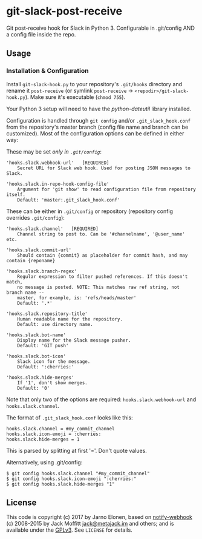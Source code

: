 # git-slack-post-receive
Git post-receive hook for Slack in Python 3. Configurable in .git/config AND a config file inside the repo.

## Usage
### Installation & Configuration

Install `git-slack-hook.py` to your repository's `.git/hooks` directory and
rename it `post-receive` (or symlink `post-receive` ->
`<repodir>/git-slack-hook.py`). Make sure it's executable (`chmod 755`).

Your Python 3 setup will need to have the _python-dateutil_ library installed.

Configuration is handled through `git config` and/or `.git_slack_hook.conf` from the repository's master branch (config file name and branch can be customized). Most of the configuration options can be defined in either way:

These may be set *only in `.git/config`*:

    'hooks.slack.webhook-url'   [REQUIRED]
        Secret URL for Slack web hook. Used for posting JSON messages to Slack.

    'hooks.slack.in-repo-hook-config-file'
        Argument for 'git show' to read configuration file from repository itself.
        Default: 'master:.git_slack_hook.conf'

These can be either in `.git/config` or repository (repository config overrides `.git/config`):

    'hooks.slack.channel'   [REQUIRED]
        Channel string to post to. Can be '#channelname', '@user_name' etc.

    'hooks.slack.commit-url'
        Should contain {commit} as placeholder for commit hash, and may contain {reponame}

    'hooks.slack.branch-regex'
        Regular expression to filter pushed references. If this doesn't match,
        no message is posted. NOTE: This matches raw ref string, not branch name --
        master, for example, is: 'refs/heads/master'
        Default: '.*'

    'hooks.slack.repository-title'
        Human readable name for the repository.
        Default: use directory name.

    'hooks.slack.bot-name'
        Display name for the Slack message pusher.
        Default: 'GIT push'

    'hooks.slack.bot-icon'
        Slack icon for the message.
        Default: ':cherries:'

    'hooks.slack.hide-merges'
        If '1', don't show merges.
        Default: '0'


Note that only two of the options are required: `hooks.slack.webhook-url` and `hooks.slack.channel`.

The format of `.git_slack_hook.conf` looks like this:

    hooks.slack.channel = #my_commit_channel
    hooks.slack.icon-emoji = :cherries:
    hooks.slack.hide-merges = 1

This is parsed by splitting at first '='. Don't quote values.

Alternatively, using .git/config:

    $ git config hooks.slack.channel "#my_commit_channel"
    $ git config hooks.slack.icon-emoji ":cherries:"
    $ git config hooks.slack.hide-merges "1"

## License

This code is copyright (c) 2017 by Jarno Elonen,
based on [notify-webhook](https://github.com/metajack/notify-webhook) (c) 2008-2015 by Jack Moffitt <jack@metajack.im> and
others; and is available under the [GPLv3](http://www.gnu.org/licenses/gpl.html).
See `LICENSE` for details.
